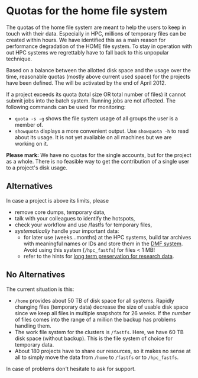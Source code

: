 # Quotas for the home file system

The quotas of the home file system are meant to help the users to keep in touch with their data.
Especially in HPC, millions of temporary files can be created within hours. We have identified this
as a main reason for performance degradation of the HOME file system. To stay in operation with out
HPC systems we regrettably have to fall back to this unpopular technique.

Based on a balance between the allotted disk space and the usage over the time, reasonable quotas
(mostly above current used space) for the projects have been defined. The will be activated by the
end of April 2012.

If a project exceeds its quota (total size OR total number of files) it cannot submit jobs into the
batch system. Running jobs are not affected.  The following commands can be used for monitoring:

-   `quota -s -g` shows the file system usage of all groups the user is
    a member of.
-   `showquota` displays a more convenient output. Use `showquota -h` to
    read about its usage. It is not yet available on all machines but we
    are working on it.

**Please mark:** We have no quotas for the single accounts, but for the
project as a whole. There is no feasible way to get the contribution of
a single user to a project's disk usage.

## Alternatives

In case a project is above its limits, please

-   remove core dumps, temporary data,
-   talk with your colleagues to identify the hotspots,
-   check your workflow and use /fastfs for temporary files,
-   *systematically* handle your important data:
    -   for later use (weeks...months) at the HPC systems, build tar
        archives with meaningful names or IDs and store them in the
        [DMF system](#AnchorDataMigration). Avoid using this system
        (`/hpc_fastfs`) for files < 1 MB!
    -   refer to the hints for
        [long term preservation for research data](../data_management/PreservationResearchData.md).

## No Alternatives

The current situation is this:

-   `/home` provides about 50 TB of disk space for all systems. Rapidly
    changing files (temporary data) decrease the size of usable disk
    space since we keep all files in multiple snapshots for 26 weeks. If
    the *number* of files comes into the range of a million the backup
    has problems handling them.
-   The work file system for the clusters is `/fastfs`. Here, we have 60
    TB disk space (without backup). This is the file system of choice
    for temporary data.
-   About 180 projects have to share our resources, so it makes no sense
    at all to simply move the data from `/home` to `/fastfs` or to
    `/hpc_fastfs`.

In case of problems don't hesitate to ask for support.

